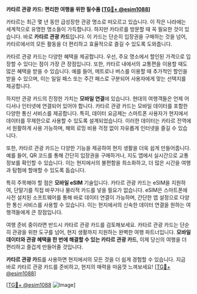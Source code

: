 **카타르 관광 카드: 편리한 여행을 위한 필수품 [[TG💪+ @esim1088](https://t.me/s/esim1088)]**

카타르는 최근 몇 년 동안 급성장한 관광 명소로 떠오르고 있습니다. 이 작은 나라에는 세계적으로 유명한 명소들이 가득합니다. 하지만 카타르를 방문할 때 꼭 필요한 것이 있습니다. 바로 **카타르 관광 카드**입니다. 이 카드는 단순히 입장권을 구매하는 것을 넘어, 카타르에서의 모든 활동을 더 편리하고 효율적으로 즐길 수 있도록 도와줍니다.

카타르 관광 카드는 다양한 혜택을 제공합니다. 우선, 주요 명소에서 할인된 가격으로 입장할 수 있다는 점이 가장 큰 장점입니다. 또한, 카타르 내에서의 교통편을 이용할 때도 많은 혜택을 받을 수 있습니다. 예를 들어, 메트로나 버스를 이용할 때 추가적인 할인을 받을 수 있으며, 이는 일일 패스 또는 주간 패스로 구분되어 사용자에게 맞는 선택지를 제공합니다.

하지만 관광 카드의 진정한 가치는 **모바일 연결**에 있습니다. 현대의 여행객들은 언제 어디서나 인터넷에 연결되어 있어야 합니다. 카타르 관광 카드는 모바일 데이터를 포함한 다양한 통신 서비스를 제공합니다. 특히, 데이터 요금제는 스마트폰 사용자가 현지에서 데이터를 무제한으로 사용할 수 있도록 설계되었습니다. 이러한 데이터는 카타르 전역에서 원활하게 사용 가능하며, 해외 로밍 비용 걱정 없이 자유롭게 인터넷을 즐길 수 있습니다.

또한, 카타르 관광 카드는 다양한 기능을 제공하여 현지 생활을 더욱 쉽게 만들어줍니다. 예를 들어, QR 코드를 통해 간단히 입장권을 구매하거나, 지도 앱에서 실시간으로 교통 정보를 확인할 수 있습니다. 이는 현지에서의 불편함을 최소화하고, 더 많은 시간을 여행과 탐험에 할애할 수 있도록 돕습니다.

특히 주목해야 할 점은 **모바일 eSIM** 기술입니다. 카타르 관광 카드는 eSIM을 지원하여, 단말기를 직접 바꾸거나 물리적 카드를 넣을 필요가 없습니다. eSIM은 스마트폰에 사전 설치된 소프트웨어를 통해 바로 데이터 연결이 가능하며, 간단한 앱 설정으로 다양한 통신 서비스를 사용할 수 있습니다. 이는 현지에서의 신속한 데이터 연결을 원하는 여행객들에게 큰 장점입니다.

여행 준비 중이라면 반드시 카타르 관광 카드를 검토해보세요. 카타르 관광 카드는 단순히 관광을 위한 도구를 넘어, 현지 생활까지 지원하는 완벽한 여행 파트너입니다. **모바일 데이터와 관광 혜택을 한 번에 해결할 수 있는 카타르 관광 카드**, 이제 당신의 여행을 더 편리하고 즐겁게 만들어줄 것입니다.

**카타르 관광 카드**를 사용하면 현지에서의 모든 것을 더 쉽게 경험할 수 있습니다. 지금 바로 카타르 관광 카드를 준비하고, 현지의 매력을 마음껏 느껴보세요! [[TG💪+ @esim1088](https://t.me/s/esim1088)]

[[TG💪+ @esim1088](https://t.me/s/esim1088) ![Image](https://i.postimg.cc/Y0z9fWf4/image.png)]